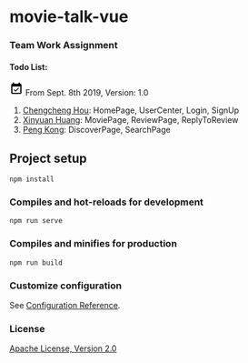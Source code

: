 # movie-talk-vue

### Team Work Assignment

#### Todo List: 

![avatar](data:image/svg+xml;base64,PHN2ZyB4bWxucz0iaHR0cDovL3d3dy53My5vcmcvMjAwMC9zdmciIHdpZHRoPSIyNCIgaGVpZ2h0PSIyNCIgdmlld0JveD0iMCAwIDI0IDI0Ij4KICAgIDxwYXRoIGQ9Ik0wIDBoMjR2MjRIMHoiIGZpbGw9Im5vbmUiLz4KICAgIDxwYXRoIGQ9Ik0xNi41MyAxMS4wNkwxNS40NyAxMGwtNC44OCA0Ljg4LTIuMTItMi4xMi0xLjA2IDEuMDZMMTAuNTkgMTdsNS45NC01Ljk0ek0xOSAzaC0xVjFoLTJ2Mkg4VjFINnYySDVjLTEuMTEgMC0xLjk5LjktMS45OSAyTDMgMTljMCAxLjEuODkgMiAyIDJoMTRjMS4xIDAgMi0uOSAyLTJWNWMwLTEuMS0uOS0yLTItMnptMCAxNkg1VjhoMTR2MTF6Ii8+Cjwvc3ZnPgo=) From Sept. 8th 2019, Version: 1.0

1. [Chengcheng Hou](https://github.com/housirvip): HomePage, UserCenter, Login, SignUp
2. [Xinyuan Huang](https://github.com/hxy112292): MoviePage, ReviewPage, ReplyToReview
3. [Peng Kong](https://github.com/kong-p): DiscoverPage, SearchPage

## Project setup
```
npm install
```

### Compiles and hot-reloads for development
```
npm run serve
```

### Compiles and minifies for production
```
npm run build
```

### Customize configuration
See [Configuration Reference](https://cli.vuejs.org/config/).

### License
[Apache License, Version 2.0](https://www.apache.org/licenses/LICENSE-2.0.html)
